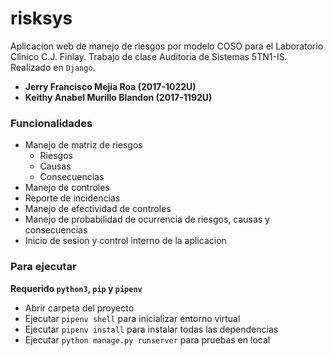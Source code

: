 # risksys

Aplicacion web de manejo de riesgos por modelo COSO para el Laboratorio Clinico C.J. Finlay. Trabajo de clase Auditoria
de Sistemas 5TN1-IS. Realizado en `Django`.

- **Jerry Francisco Mejia Roa (2017-1022U)**
- **Keithy Anabel Murillo Blandon (2017-1192U)**

### Funcionalidades

- Manejo de matriz de riesgos
    - Riesgos
    - Causas
    - Consecuencias
- Manejo de controles
- Reporte de incidencias
- Manejo de efectividad de controles
- Manejo de probabilidad de ocurrencia de riesgos, causas y consecuencias
- Inicio de sesion y control interno de la aplicacion

### Para ejecutar

**Requerido `python3`, `pip` y `pipenv`**

- Abrir carpeta del proyecto
- Ejecutar `pipenv shell` para inicializar entorno virtual
- Ejecutar `pipenv install` para instalar todas las dependencias
- Ejecutar `python manage.py runserver` para pruebas en local
